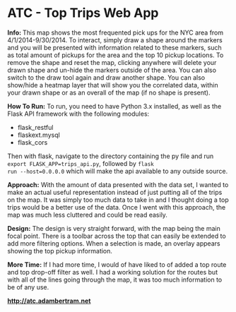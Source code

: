 # ATC - Top Trips Web App
<b>Info: </b>
This map shows the most frequented pick ups for the NYC area from 4/1/2014-9/30/2014.  To interact, simply draw a shape around the markers and you will be presented with information related to these markers, such as total amount of pickups for the area and the top 10 pickup locations.  To remove the shape and reset the map, clicking anywhere will delete your drawn shape and un-hide the markers outside of the area.  You can also switch to the draw tool again and draw another shape.  You can also show/hide a heatmap layer that will show you the correlated data, within your drawn shape or as an overall of the map (if no shape is present).

<b>How To Run:</b>
To run, you need to have Python 3.x installed, as well as the Flask API framework with the following modules:
<ul>
<li>flask_restful</li>
<li>flaskext.mysql</li>
<li>flask_cors </li>
</ul>

Then with flask, navigate to the directory containing the py file and run <code>export FLASK_APP=trips_api.py</code>, followed by <code>flask run --host=0.0.0.0</code> which will make the api available to any outside source.

<b>Approach:</b>
With the amount of data presented with the data set, I wanted to make an actual useful representation instead of just putting all of the trips on the map.  It was simply too much data to take in and I thought doing a top trips would be a better use of the data.  Once I went with this approach, the map was much less cluttered and could be read easily.  

<b>Design:</b>
The design is very straight forward, with the map being the main focal point.  There is a toolbar across the top that can easily be extended to add more filtering options.  When a selection is made, an overlay appears showing the top pickup information.

<b>More Time:</b>
If I had more time, I would of have liked to of added a top route and top drop-off filter as well.  I had a working solution for the routes but with all of the lines going through the map, it was too much information to be of any use.

<b>http://atc.adambertram.net</b>
